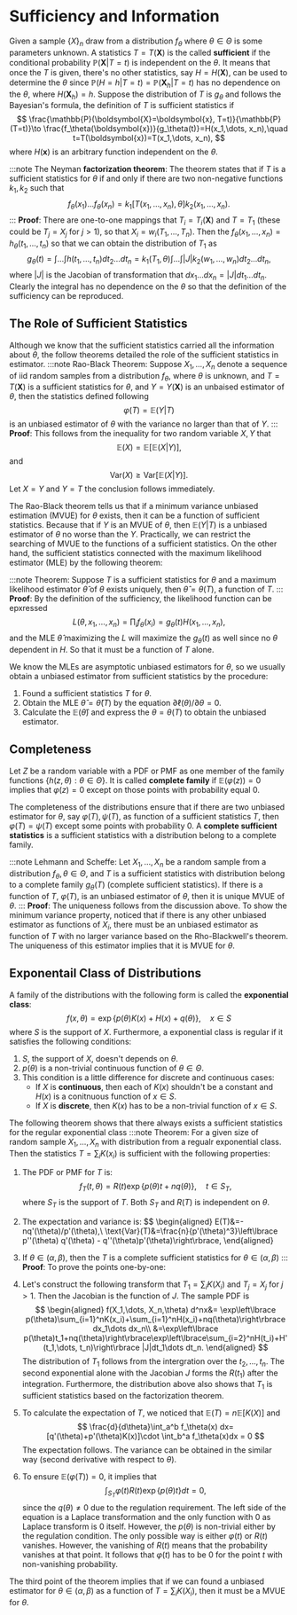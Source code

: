 # Sufficiency and Information

Given a sample $\lbrace X\rbrace_n$ draw from a distribution $f_\theta$ where $\theta\in \Theta$ is some parameters unknown. A statistics $T=T(\boldsymbol{X})$ is the called **sufficient** if the conditional probability $\mathbb{P}(\boldsymbol{X}|T=t)$ is independent on the $\theta$. It means that once the $T$ is given, there's no other statistics, say $H=H(\boldsymbol{X})$, can be used to determine the $\theta$ since $\mathbb{P}(H=h|T=t)=\mathbb{P}(\boldsymbol{X}_h|T=t)$ has no dependence on the $\theta$, where $H(\boldsymbol{X}_h)=h$. Suppose the distribution of $T$ is $g_\theta$ and follows the Bayesian's formula, the definition of $T$ is sufficient statistics if
$$
\frac{\mathbb{P}(\boldsymbol{X}=\boldsymbol{x}, T=t)}{\mathbb{P}(T=t)}\to \frac{f_\theta(\boldsymbol{x})}{g_\theta(t)}=H(x_1,\dots, x_n),\quad t=T(\boldsymbol{x})=T(x_1,\dots, x_n),
$$
where $H(\boldsymbol{x})$ is an arbitrary function independent on the $\theta$. 

:::note The Neyman **factorization theorem**:
The theorem states that if $T$ is a sufficient statistics for $\theta$ if and only if there are two non-negative functions $k_1,k_2$ such that
$$
f_\theta(x_1)\dots f_\theta(x_n)=k_1[T(x_1,\dots, x_n), \theta]k_2(x_1,\dots, x_n).
$$
:::
**Proof**: There are one-to-one mappings that $T_i=T_i(\boldsymbol{X})$ and $T=T_1$ (these could be $T_j=X_j$ for $j>1$), so that $X_i=w_i(T_1,\dots, T_n)$. Then the $f_\theta(x_1,\dots, x_n)=h_\theta(t_1,\dots, t_n)$ so that we can obtain the distribution of $T_1$ as
$$
g_\theta(t)=\int\dots\int h(t_1,\dots, t_n)dt_2\dots dt_n=k_1(T_1,\theta)\int\dots \int |J|k_2(w_1,\dots, w_n)dt_2\dots dt_n,
$$
where $|J|$ is the Jacobian of transformation that $dx_1\dots dx_n=|J|dt_1\dots dt_n$. Clearly the integral has no dependence on the $\theta$ so that the definition of the sufficiency can be reproduced.

## The Role of Sufficient Statistics

Although we know that the sufficient statistics carried all the information about $\theta$, the follow theorems detailed the role of the sufficient statistics in estimator.
:::note Rao-Black Theorem:
Suppose $X_1,\dots,X_n$ denote a sequence of iid random samples from a distribution $f_\theta$, where $\theta$ is unknown, and $T=T(\boldsymbol{X})$ is a sufficient statistics for $\theta$, and $Y=Y(\boldsymbol{X})$ is an unbaised estimator of $\theta$, then the statistics defined following
$$
\varphi(T) = \mathbb{E}(Y|T)
$$
is an unbiased estimator of $\theta$ with the variance no larger than that of $Y$.
:::
**Proof**: This follows from the inequality for two random variable $X,Y$ that 
$$
\mathbb{E}(X)=\mathbb{E}[\mathbb{E}(X|Y)],
$$
and 
$$
\text{Var}(X)\ge \text{Var}[\mathbb{E}(X|Y)].
$$
Let $X=Y$ and $Y=T$ the conclusion follows immediately.

The Rao-Black theorem tells us that if a minimum variance unbiased estimation (MVUE) for $\theta$ exists, then it can be a function of sufficient statistics. Because that if $Y$ is an MVUE of $\theta$, then $\mathbb{E}(Y|T)$ is a unbiased estimator of $\theta$ no worse than the $Y$. Practically, we can restrict the searching of MVUE to the functions of a sufficient statistics.
On the other hand, the sufficient statistics connected with the maximum likelihood estimator (MLE) by the following theorem:

:::note Theorem:
Suppose $T$ is a sufficient statistics for $\theta$ and a maximum likelihood estimator $\hat\theta$ of $\theta$ exists uniquely, then $\hat\theta=\theta(T)$, a function of $T$. 
:::
**Proof**: By the definition of the sufficiency, the likelihood function can be epxressed 
$$
L(\theta, x_1,\dots, x_n)=\prod_if_\theta(x_i)=g_\theta(t)H(x_1,\dots, x_n),
$$
and the MLE $\hat\theta$ maximizing the $L$ will maximize the $g_\theta(t)$ as well since no $\theta$ dependent in $H$. So that it must be a function of $T$ alone.

We know the MLEs are asymptotic unbiased estimators for $\theta$, so we usually obtain a unbiased estimator from sufficient statistics by the procedure:
1. Found a sufficient statistics $T$ for $\theta$.
2. Obtain the MLE $\hat\theta=\hat\theta(T)$ by the equation $\partial\ell(\theta)/\partial\theta=0$.
3. Calculate the $\mathbb{E}(\hat\theta)$ and express the $\theta=\theta(T)$ to obtain the unbiased estimator.

## Completeness

Let $Z$ be a random variable with a PDF or PMF as one member of the family functions $\lbrace h(z,\theta):\theta\in\Theta\rbrace$. It is called **complete family** if $\mathbb{E}(\varphi(z))=0$ implies that $\varphi(z)=0$ except on those points with probability equal 0.

The completeness of the distributions ensure that if there are two unbiased estimator for $\theta$, say $\varphi(T), \psi(T)$, as function of a sufficient statistics $T$, then $\varphi(T)=\psi(T)$ except some points with probability 0. A **complete sufficient statistics** is a sufficient statistics with a distribution belong to a complete family. 

:::note Lehmann and Scheffe:
Let $X_1,\dots, X_n$ be a random sample from a distribution $f_\theta,\theta\in\Theta$, and $T$ is a sufficient statistics with distribution belong to a complete family $g_\theta(T)$ (complete sufficient statistics). If there is a function of $T$, $\varphi(T)$, is an unbiased estimator of $\theta$, then it is unique MVUE of $\theta$. 
:::
**Proof**: The uniqueness follows from the discussion above. To show the minimum variance property, noticed that if there is any other unbiased estimator as functions of $X_i$, there must be an unbiased estimator as function of $T$ with no larger variance based on the Rho-Blackwell's theorem. The uniqueness of this estimator implies that it is MVUE for $\theta$.  

## Exponentail Class of Distributions

A family of the distributions with the following form is called the **exponential class**:
$$
f(x,\theta) = \exp\left\lbrace p(\theta)K(x)+H(x)+q(\theta)\right\rbrace,\quad x\in S
$$
where $S$ is the support of $X$. Furthermore, a exponential class is regular if it satisfies the following conditions:
1. $S$, the support of $X$, doesn't depends on $\theta$. 
2. $p(\theta)$ is a non-trivial continuous function of $\theta\in\Theta$. 
3. This condition is a little difference for discrete and continuous cases:
    * If $X$ is **continuous**, then each of $K(x)$ shouldn't be a constant and $H(x)$ is a conitnuous function of $x\in S$. 
    * If $X$ is **discrete**, then $K(x)$ has to be a non-trivial function of $x\in S$. 


The following theorem shows that there always exists a sufficient statistics for the regular exponential class
:::note Theorem:
For a given size of random sample $X_1,\dots, X_n$ with distribution from a regualr exponential class. Then the statistics $T=\sum_iK(x_i)$ is sufficient with the following properties:
1. The PDF or PMF for $T$ is:
$$
f_T(t, \theta)=R(t)\exp\lbrace p(\theta)t+nq(\theta)\rbrace,\quad t\in S_T,
$$
where $S_T$ is the support of $T$. Both $S_T$ and $R(T)$ is independent on $\theta$. 
2. The expectation and variance is:
$$
\begin{aligned}
E(T)&=-nq'(\theta)/p'(\theta),\\
\text{Var}(T)&=\frac{n}{p'(\theta)^3}\left\lbrace p''(\theta) q'(\theta) - q''(\theta)p'(\theta)\right\rbrace,
\end{aligned}
3. If $\theta\in (\alpha,\beta)$, then the $T$ is a complete sufficient statistics for $\theta\in (\alpha,\beta)$
:::
**Proof**: To prove the points one-by-one:
1. Let's construct the following transform that $T_1=\sum_iK(X_i)$ and $T_j=X_j$ for $j>1$. Then the Jacobian is the function of $J$. The sample PDF is 
$$
\begin{aligned}
f(X_1,\dots, X_n,\theta) d^nx&= \exp\left\lbrace p(\theta)\sum_{i=1}^nK(x_i)+\sum_{i=1}^nH(x_i)+nq(\theta)\right\rbrace dx_1\dots dx_n\\
&=\exp\left\lbrace p(\theta)t_1+nq(\theta)\right\rbrace\exp\left\lbrace\sum_{i=2}^nH(t_i)+H'(t_1,\dots, t_n)\right\rbrace |J|dt_1\dots dt_n.
\end{aligned}
$$
The distribution of $T_1$ follows from the intergration over the $t_2,\dots, t_n$. The second exponential alone with the Jacobian $J$ forms the $R(t_1)$ after the integration. Furthermore, the distribution above also shows that $T_1$ is sufficient statistics based on the factorization theorem.

2. To calculate the expectation of $T$, we noticed that $\mathbb{E}(T) = n\mathbb{E}[K(X)]$ and
$$
\frac{d}{d\theta}\int_a^b f_\theta(x) dx=[q'(\theta)+p'(\theta)K(x)]\cdot \int_b^a f_\theta(x)dx = 0
$$
The expectation follows. The variance can be obtained in the similar way (second derivative with respect to $\theta$).

3. To ensure $\mathbb{E}(\varphi(T))=0$, it implies that 
$$
\int_{S_T}\varphi(t)R(t)\exp\lbrace p(\theta)t\rbrace dt=0,
$$
since the $q(\theta)\ne 0$ due to the regulation requirement. The left side of the equation is a Laplace transformation and the only function with 0 as Laplace transform is 0 itself. However, the $p(\theta)$ is non-trivial either by the regulation condition. The only possible way is either $\varphi(t)$ or $R(t)$ vanishes. However, the vanishing of $R(t)$ means that the probability vanishes at that point. It follows that $\varphi(t)$ has to be 0 for the point $t$ with non-vanishing probability. 

The third point of the theorem implies that if we can found a unbiased estimator for $\theta\in (\alpha,\beta)$ as a function of $T=\sum_iK(X_i)$, then it must be a MVUE for $\theta$.